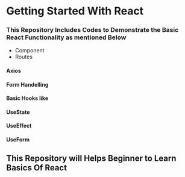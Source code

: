 # Getting Started With React 

### This Repository Includes Codes to Demonstrate the Basic React Functionality as mentioned Below

* Component
* Routes
#### Axios
#### Form Handelling 
#### Basic Hooks like
#### UseState
#### UseEffect
#### UseForm


## This Repository will Helps Beginner to Learn Basics Of React




